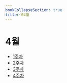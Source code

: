 ```yaml
---
bookCollapseSection: true
title: 04월
---
```

# 4월

- [1주차](Coding%20Test/23.04/1주차)
- [2주차](Coding%20Test/23.04/2주차)
- [3주차](Coding%20Test/23.04/3주차)
- [4주차](Coding%20Test/23.04/4주차)

